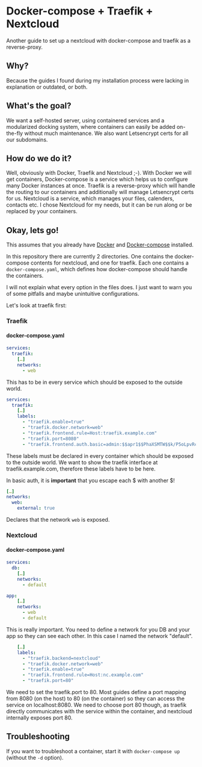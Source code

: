 # Docker-compose + Traefik + Nextcloud

Another guide to set up a nextcloud with docker-compose and traefik as a reverse-proxy. 

## Why?

Because the guides I found during my installation process were lacking in explanation or outdated, or both.

## What's the goal?

We want a self-hosted server, using containered services and a modularized docking system, where containers can easily be added on-the-fly without much maintenance. We also want Letsencrypt certs for all our subdomains.

## How do we do it?

Well, obviously with Docker, Traefik and Nextcloud ;-). With Docker we will get containers, Docker-compose is a service which helps us to configure many Docker instances at once. Traefik is a reverse-proxy which will handle the routing to our containers and additionally will manage Letsencrypt certs for us. Nextcloud is a service, which manages your files, calenders, contacts etc. I chose Nextcloud for my needs, but it can be run along or be replaced by your containers.

## Okay, lets go!

This assumes that you already have [Docker](https://docs.docker.com/install/linux/docker-ce/ubuntu/#install-using-the-repository) and [Docker-compose](https://docs.docker.com/compose/install/) installed.

In this repository there are currently 2 directories. One contains the docker-compose contents for nextcloud, and one for traefik. Each one contains a `docker-compose.yaml`, which defines how docker-compose should handle the containers. 

I will not explain what every option in the files does. I just want to warn you of some pitfalls and maybe unintuitive configurations.

Let's look at traefik first:

### Traefik

#### docker-compose.yaml

```yaml
services:
  traefik:
    […]
    networks:
      - web
```

This has to be in every service which should be exposed to the outside world.



```yaml
services:
  traefik:
    […]
    labels:
      - "traefik.enable=true"
      - "traefik.docker.network=web"
      - "traefik.frontend.rule=Host:traefik.example.com"
      - "traefik.port=8080"
      - "traefik.frontend.auth.basic=admin:$$apr1$$PhaXSMTW$$k/P5oLpvRcTIG4bnbn/g9/"
```

These labels must be declared in every container which should be exposed to the outside world. We want to show the traefik interface at traefik.example.com, therefore these labels have to be here.

In basic auth, it is **important** that you escape each $ with another $!



```yaml
[…]
networks:
  web:
    external: true
```

Declares that the network `web` is exposed.

### Nextcloud

#### docker-compose.yaml

```yaml
services:
  db:
    […]
    networks:
      - default

app:
    […]
    networks:
      - web
      - default
```

This is really important. You need to define a network for you DB and your app so they can see each other. In this case I named the network "default".



```yaml
    […]
    labels:
      - "traefik.backend=nextcloud"
      - "traefik.docker.network=web"
      - "traefik.enable=true"
      - "traefik.frontend.rule=Host:nc.example.com"
      - "traefik.port=80"
```

We need to set the traefik.port to 80. Most guides define a port mapping from 8080 (on the host) to 80 (on the container) so they can access the service on localhost:8080. We need to choose port 80 though, as traefik directly communicates with the service within the container, and nextcloud internally exposes port 80.

## Troubleshooting

If you want to troubleshoot a container, start it with `docker-compose up` (without the `-d` option).
